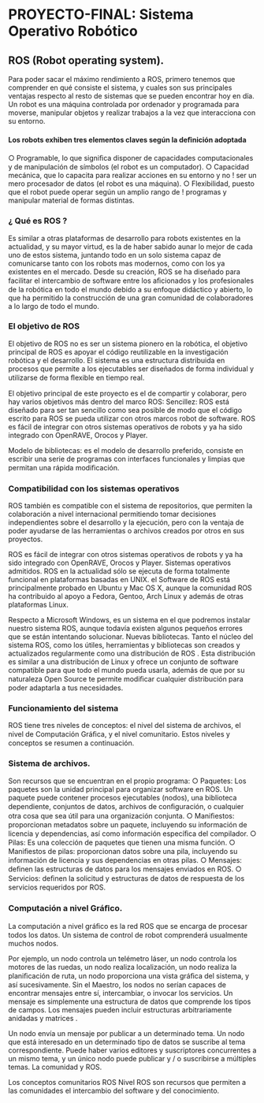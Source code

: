 # PROYECTO-FINAL: Sistema Operativo Robótico

## ROS (Robot operating system).

Para poder sacar el máximo rendimiento a ROS, primero tenemos que comprender en qué consiste el sistema, y cuales son sus principales ventajas respecto al resto de sistemas que se pueden encontrar hoy en día. Un robot es una máquina controlada por ordenador y programada para moverse, manipular objetos y realizar trabajos a la vez que interacciona con su entorno.

#### Los robots exhiben tres elementos claves según la deﬁnición adoptada

○ Programable, lo que signiﬁca disponer de capacidades computacionales y de manipulación de símbolos (el robot es un computador). 
○ Capacidad mecánica, que lo capacita para realizar acciones en su entorno y no ! ser un mero procesador de datos (el robot es una máquina).
○ Flexibilidad, puesto que el robot puede operar según un amplio rango de ! programas y manipular material de formas distintas.

### ¿ Qué es ROS ?

Es similar a otras plataformas de desarrollo para robots existentes en la actualidad, y su mayor virtud, es la de haber sabido aunar lo mejor de cada uno de estos sistema, juntando todo en un solo sistema capaz de comunicarse tanto con los robots mas modernos, como con los ya existentes en el mercado. Desde su creación, ROS se ha diseñado para facilitar el intercambio de software entre los aﬁcionados y los profesionales de la robótica en todo el mundo debido a su enfoque didáctico y abierto, lo que ha permitido la construcción de una gran comunidad de colaboradores a lo largo de todo el mundo. 

### El objetivo de ROS
El objetivo de ROS no es ser un sistema pionero en la robótica, el objetivo principal de ROS es apoyar el código reutilizable en la investigación robótica y el desarrollo. El sistema es una estructura distribuida en procesos que permite a los ejecutables ser diseñados de forma individual y utilizarse de forma ﬂexible en tiempo real.

El objetivo principal de este proyecto es el de compartir y colaborar, pero hay varios objetivos más dentro del marco ROS:
Sencillez: ROS está diseñado para ser tan sencillo como sea posible de modo que el código escrito para ROS se pueda utilizar con otros marcos robot de software. ROS es fácil de integrar con otros sistemas operativos de robots y ya ha sido integrado con OpenRAVE, Orocos y Player. 

Modelo de bibliotecas: es el modelo de desarrollo preferido, consiste en escribir una serie de programas con interfaces funcionales y limpias que permitan una rápida modiﬁcación. 

### Compatibilidad con los sistemas operativos 
ROS también es compatible con el sistema de repositorios, que permiten la colaboración a nivel internacional permitiendo tomar decisiones independientes sobre el desarrollo y la ejecución, pero con la ventaja de poder ayudarse de las herramientas o archivos creados por otros en sus proyectos.

ROS es fácil de integrar con otros sistemas operativos de robots y ya ha sido integrado con OpenRAVE, Orocos y Player. Sistemas operativos admitidos. ROS en la actualidad sólo se ejecuta de forma totalmente funcional en plataformas basadas en UNIX. el Software de ROS está principalmente probado en Ubuntu y Mac OS X, aunque la comunidad ROS ha contribuido al apoyo a Fedora, Gentoo, Arch Linux y además de otras plataformas Linux.

Respecto a Microsoft Windows, es un sistema en el que podremos instalar nuestro sistema ROS, aunque todavía existen algunos pequeños errores que se están intentando solucionar. Nuevas bibliotecas. Tanto el núcleo del sistema ROS, como los útiles, herramientas y bibliotecas son creados y actualizados regularmente como una distribución de ROS . Esta distribución es similar a una distribución de Linux y ofrece un conjunto de software compatible para que todo el mundo pueda usarla, además de que por su naturaleza Open Source te permite modiﬁcar cualquier distribución para poder adaptarla a tus necesidades.

### Funcionamiento del sistema
ROS tiene tres niveles de conceptos: el nivel del sistema de archivos, el nivel de Computación Gráﬁca, y el nivel comunitario. Estos niveles y conceptos se resumen a continuación.

### Sistema de archivos.
Son recursos que se encuentran en el propio programa: 
○ Paquetes: Los paquetes son la unidad principal para organizar software en ROS. Un paquete puede contener procesos ejecutables (nodos), una biblioteca dependiente, conjuntos de datos, archivos de conﬁguración, o cualquier otra cosa que sea útil para una organización conjunta. 
○ Maniﬁestos: proporcionan metadatos sobre un paquete, incluyendo su información de licencia y dependencias, así como información especíﬁca del compilador. 
○ Pilas: Es una colección de paquetes que tienen una misma función. 
○ Maniﬁestos de pilas: proporcionan datos sobre una pila, incluyendo su información de licencia y sus dependencias en otras pilas.
○ Mensajes: deﬁnen las estructuras de datos para los mensajes enviados en ROS.
○ Servicios:  deﬁnen la solicitud y estructuras de datos de respuesta de los servicios requeridos por ROS.

### Computación a nivel Gráﬁco. 
La computación a nivel gráﬁco es la red ROS que se encarga de procesar todos los datos. Un sistema de control de robot comprenderá usualmente muchos nodos.

Por ejemplo, un nodo controla un telémetro láser, un nodo controla los motores de las ruedas, un nodo realiza localización, un nodo realiza la planiﬁcación de ruta, un nodo proporciona una vista gráﬁca del sistema, y así sucesivamente. Sin el Maestro, los nodos no serían capaces de encontrar mensajes entre sí, intercambiar, o invocar los servicios. Un mensaje es simplemente una estructura de datos que comprende los tipos de campos. Los mensajes pueden incluir estructuras arbitrariamente anidadas y matrices .

Un nodo envía un mensaje por publicar a un determinado tema. Un nodo que está interesado en un determinado tipo de datos se suscribe al tema correspondiente. Puede haber varios editores y suscriptores concurrentes a un mismo tema, y un único nodo puede publicar y / o suscribirse a múltiples temas. La comunidad y ROS.

Los conceptos comunitarios ROS Nivel ROS son recursos que permiten a las comunidades el intercambio del software y del conocimiento.
